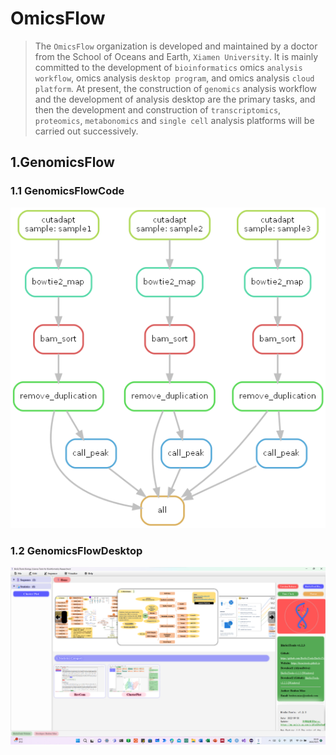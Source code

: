 # OmicsFlow
> The `OmicsFlow` organization is developed and maintained by a doctor from the School of Oceans and Earth, `Xiamen University`. It is mainly committed to the development of `bioinformatics` omics `analysis workflow`, omics analysis `desktop program`, and omics analysis `cloud platform`. At present, the construction of `genomics` analysis workflow and the development of analysis desktop are the primary tasks, and then the development and construction of `transcriptomics`, `proteomics`, `metabonomics` and `single cell` analysis platforms will be carried out successively.

## 1.GenomicsFlow

### 1.1 GenomicsFlowCode
![Flow Graph](/profile/graph.png)

### 1.2 GenomicsFlowDesktop
![Desktop](/profile/desktop.png)
